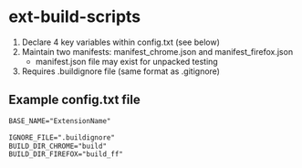 # ext-build-scripts

1. Declare 4 key variables within config.txt (see below)
2. Maintain two manifests: manifest_chrome.json and manifest_firefox.json
   - manifest.json file may exist for unpacked testing
3. Requires .buildignore file (same format as .gitignore)

## Example config.txt file

```txt
BASE_NAME="ExtensionName"

IGNORE_FILE=".buildignore"
BUILD_DIR_CHROME="build"
BUILD_DIR_FIREFOX="build_ff"
```
